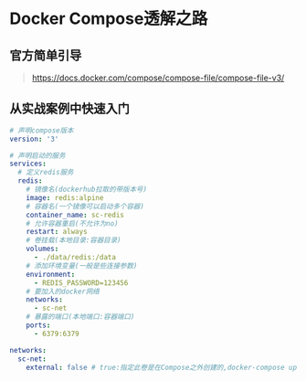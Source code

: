 # Docker Compose透解之路

## 官方简单引导

> https://docs.docker.com/compose/compose-file/compose-file-v3/

## 从实战案例中快速入门
``` yml
# 声明compose版本
version: '3'

# 声明启动的服务
services:
  # 定义redis服务
  redis: 
    # 镜像名(dockerhub拉取的带版本号)
    image: redis:alpine
    # 容器名(一个镜像可以启动多个容器)
    container_name: sc-redis
    # 允许容器重启(不允许为no)
    restart: always
    # 卷挂载(本地目录:容器目录)
    volumes:
      - ./data/redis:/data
    # 添加环境变量(一般是些连接参数)
    environment:
      - REDIS_PASSWORD=123456
    # 要加入的docker网络
    networks:
      - sc-net
    # 暴露的端口(本地端口:容器端口)
    ports:
      - 6379:6379

networks:
  sc-net:
    external: false # true:指定此卷是在Compose之外创建的,docker-compose up不会尝试创建它,如果它不存在,则会引发错误
```
